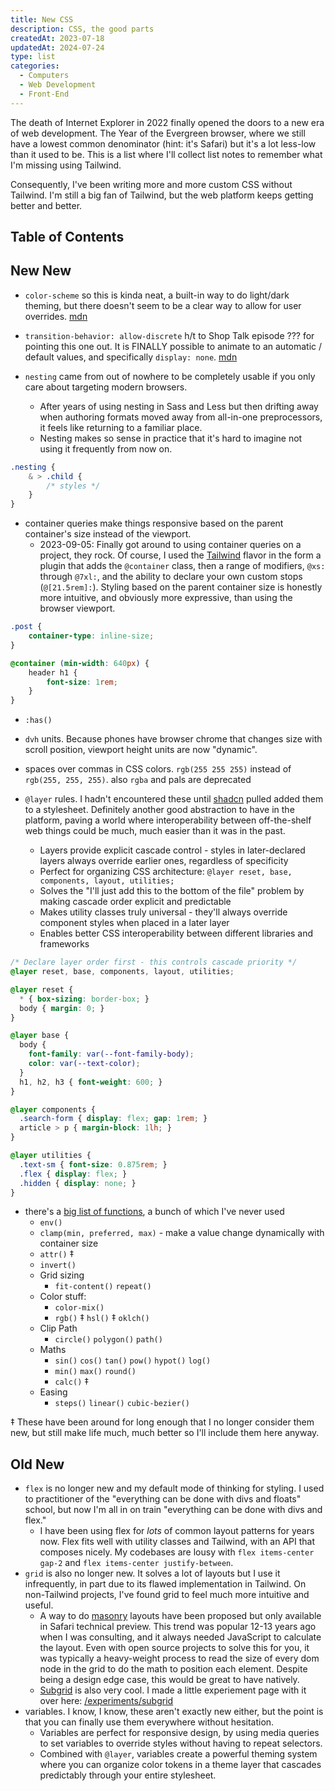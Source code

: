 ```yaml
---
title: New CSS
description: CSS, the good parts
createdAt: 2023-07-18
updatedAt: 2024-07-24
type: list
categories:
  - Computers
  - Web Development
  - Front-End
---
```


The death of Internet Explorer in 2022 finally opened the doors to a new era of web development. The Year of the Evergreen browser, where we still have a lowest common denominator (hint: it's Safari) but it's a lot less-low than it used to be. This is a list where I'll collect list notes to remember what I'm missing using Tailwind.

Consequently, I've been writing more and more custom CSS without Tailwind. I'm still a big fan of Tailwind, but the web platform keeps getting better and better.

## Table of Contents

## New New

- `color-scheme` so this is kinda neat, a built-in way to do light/dark theming, but there doesn't seem to be a clear way to allow for user overrides. [mdn](https://developer.mozilla.org/en-US/docs/Web/CSS/color-scheme)

- `transition-behavior: allow-discrete` h/t to Shop Talk episode ??? for pointing this one out. It is FINALLY possible to animate to an automatic / default values, and specifically `display: none`. [mdn](https://developer.mozilla.org/en-US/docs/Web/CSS/transition-behavior)

- `nesting` came from out of nowhere to be completely usable if you only care about targeting modern browsers.
  - After years of using nesting in Sass and Less but then drifting away when authoring formats moved away from all-in-one preprocessors, it feels like returning to a familiar place.
  - Nesting makes so sense in practice that it's hard to imagine not using it frequently from now on.

```css
.nesting {
	& > .child {
		/* styles */
	}
}
```

- container queries make things responsive based on the parent container's size instead of the viewport.
  - 2023-09-05: Finally got around to using container queries on a project, they rock. Of course, I used the [Tailwind](./zen-of-tailwind) flavor in the form a plugin that adds the `@container` class, then a range of modifiers, `@xs:` through `@7xl:`, and the ability to declare your own custom stops (`@[21.5rem]:`). Styling based on the parent container size is honestly more intuitive, and obviously more expressive, than using the browser viewport.

```css
.post {
	container-type: inline-size;
}

@container (min-width: 640px) {
	header h1 {
		font-size: 1rem;
	}
}
```

- `:has()`

- `dvh` units. Because phones have browser chrome that changes size with scroll position, viewport height units are now "dynamic".
- spaces over commas in CSS colors. `rgb(255 255 255)` instead of `rgb(255, 255, 255)`. also `rgba` and pals are deprecated
- `@layer` rules. I hadn't encountered these until [shadcn](https://ui.shadcn.com/) pulled added them to a stylesheet. Definitely another good abstraction to have in the platform, paving a world where interoperability between off-the-shelf web things could be much, much easier than it was in the past.
  - Layers provide explicit cascade control - styles in later-declared layers always override earlier ones, regardless of specificity
  - Perfect for organizing CSS architecture: `@layer reset, base, components, layout, utilities;`
  - Solves the "I'll just add this to the bottom of the file" problem by making cascade order explicit and predictable
  - Makes utility classes truly universal - they'll always override component styles when placed in a later layer
  - Enables better CSS interoperability between different libraries and frameworks

```css
/* Declare layer order first - this controls cascade priority */
@layer reset, base, components, layout, utilities;

@layer reset {
  * { box-sizing: border-box; }
  body { margin: 0; }
}

@layer base {
  body {
    font-family: var(--font-family-body);
    color: var(--text-color);
  }
  h1, h2, h3 { font-weight: 600; }
}

@layer components {
  .search-form { display: flex; gap: 1rem; }
  article > p { margin-block: 1lh; }
}

@layer utilities {
  .text-sm { font-size: 0.875rem; }
  .flex { display: flex; }
  .hidden { display: none; }
}
```
- there's a [big list of functions](https://twitter.com/argyleink/status/1684579433821372418?s=20), a bunch of which I've never used
  - `env()`
  - `clamp(min, preferred, max)` - make a value change dynamically with container size
  - `attr()` ‡
  - `invert()`
  - Grid sizing
    - `fit-content()` `repeat()`
  - Color stuff:
    - `color-mix()`
    - `rgb()` ‡ `hsl()` ‡ `oklch()`
  - Clip Path
    - `circle()` `polygon()` `path()`
  - Maths
    - `sin()` `cos()` `tan()` `pow()` `hypot()` `log()`
    - `min()` `max()` `round()`
    - `calc()` ‡
  - Easing
    - `steps()` `linear()` `cubic-bezier()`

‡ These have been around for long enough that I no longer consider them new, but still make life much, much better so I'll include them here anyway.

## Old New

- `flex` is no longer new and my default mode of thinking for styling. I used to practitioner of the "everything can be done with divs and floats" school, but now I'm all in on train "everything can be done with divs and flex."
  - I have been using flex for _lots_ of common layout patterns for years now. Flex fits well with utility classes and Tailwind, with an API that composes nicely. My codebases are lousy with `flex items-center gap-2` and `flex items-center justify-between`.
- `grid` is also no longer new. It solves a lot of layouts but I use it infrequently, in part due to its flawed implementation in Tailwind. On non-Tailwind projects, I've found grid to feel much more intuitive and useful.
  - A way to do [masonry](https://developer.mozilla.org/en-US/docs/Web/CSS/CSS_Grid_Layout/Masonry_Layout) layouts have been proposed but only available in Safari technical preview. This trend was popular 12-13 years ago when I was consulting, and it always needed JavaScript to calculate the layout. Even with open source projects to solve this for you, it was typically a heavy-weight process to read the size of every dom node in the grid to do the math to position each element. Despite being a design edge case, this would be great to have natively.
  - [Subgrid](https://developer.mozilla.org/en-US/docs/Web/CSS/CSS_Grid_Layout/Subgrid) is also very cool. I made a little experiement page with it over here: [/experiments/subgrid](/experiments/subgrid)
- variables. I know, I know, these aren't exactly new either, but the point is that you can finally use them everywhere without hesitation.
  - Variables are perfect for responsive design, by using media queries to set variables to override styles without having to repeat selectors.
  - Combined with `@layer`, variables create a powerful theming system where you can organize color tokens in a theme layer that cascades predictably through your entire stylesheet.
